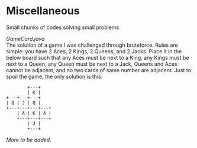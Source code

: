 # Miscellaneous
Small chunks of codes solving small problems

<i>GameCard.java</i>    
The solution of a game I was challenged through bruteforce. Rules are simple: you have 2 Aces, 2 Kings, 2 Queens, and 2 Jacks. Place it in the below board such that any Aces must be next to a King, any Kings must be next to a Queen, any Queen must be next to a Jack, Queens and Aces cannot be adjacent, and no two cards of same number are adjacent. Just to spoil the game, the only solution is this:
```
        +---+
        | K |
+---+---+---+
| Q | J | Q |
+---+---+---+---+
    | A | K | A |
    +---+---+---+
        | J |
        +---+
```

<i>More to be added.</i>    

